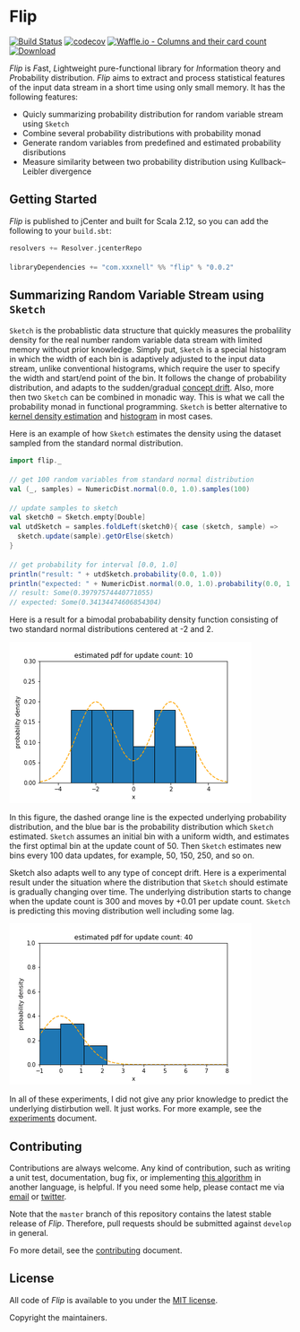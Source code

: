 # Flip 

[![Build Status](https://travis-ci.org/xxxnell/flip.svg?branch=master)](https://travis-ci.org/xxxnell/flip)
[![codecov](https://codecov.io/gh/xxxnell/flip/branch/master/graph/badge.svg)](https://codecov.io/gh/xxxnell/flip)
[![Waffle.io - Columns and their card count](https://badge.waffle.io/xxxnell/flip.svg?columns=to%20do)](https://waffle.io/xxxnell/flip)
[ ![Download](https://api.bintray.com/packages/xxxnell/oss-maven/flip/images/download.svg) ](https://bintray.com/xxxnell/oss-maven/flip/_latestVersion)


*Flip* is *F*ast, *L*ightweight pure-functional library for *I*nformation theory and *P*robability distribution. *Flip* aims to extract and process statistical features of the input data stream in a short time using only small memory. It has the following features:

* Quicly summarizing probability distribution for random variable stream using `Sketch`
* Combine several probability distributions with probability monad
* Generate random variables from predefined and estimated probability disributions 
* Measure similarity between two probability distribution using Kullback–Leibler divergence


## Getting Started

*Flip* is published to jCenter and built for Scala 2.12, so you can add the following to your `build.sbt`:

``` scala
resolvers += Resolver.jcenterRepo

libraryDependencies += "com.xxxnell" %% "flip" % "0.0.2"
```


## Summarizing Random Variable Stream using `Sketch`

`Sketch` is the probablistic data structure that quickly measures the probalility density for the real number random variable data stream with limited memory without prior knowledge. Simply put, `Sketch` is a special histogram in which the width of each bin is adaptively adjusted to the input data stream, unlike conventional histograms, which require the user to specify the width and start/end point of the bin. It follows the change of probability distribution, and adapts to the sudden/gradual [concept drift](https://en.wikipedia.org/wiki/Concept_drift). Also, more then two `Sketch` can be combined in monadic way. This is what we call the probability monad in functional programming. `Sketch` is better alternative to [kernel density estimation](https://en.wikipedia.org/wiki/Kernel_density_estimation) and [histogram](https://en.wikipedia.org/wiki/Histogram) in most cases.

Here is an example of how `Sketch` estimates the density using the dataset sampled from the standard normal distribution.

``` scala 
import flip._

// get 100 random variables from standard normal distribution 
val (_, samples) = NumericDist.normal(0.0, 1.0).samples(100)

// update samples to sketch
val sketch0 = Sketch.empty[Double]
val utdSketch = samples.foldLeft(sketch0){ case (sketch, sample) => 
  sketch.update(sample).getOrElse(sketch) 
}

// get probability for interval [0.0, 1.0]
println("result: " + utdSketch.probability(0.0, 1.0)) 
println("expected: " + NumericDist.normal(0.0, 1.0).probability(0.0, 1.0)) 
// result: Some(0.39797574440771055)
// expected: Some(0.34134474606854304)
```

Here is a result for a bimodal probabability density function consisting of two standard normal distributions centered at -2 and 2.

![animated bimodal](./flip-docs/resources/experiments/basic-bimodal-histo.gif)

In this figure, the dashed orange line is the expected underlying probability distribution, and the blue bar is the probability distribution which `Sketch` estimated. `Sketch` assumes an initial bin with a uniform width, and estimates the first optimal bin at the update count of 50. Then `Sketch` estimates new bins every 100 data updates, for example, 50, 150, 250, and so on.

Sketch also adapts well to any type of concept drift. Here is a experimental result under the situation where the distribution that `Sketch` should estimate is gradually changing over time. The underlying distribution starts to change when the update count is 300 and moves by +0.01 per update count. `Sketch` is predicting this moving distribution well including some lag.

![animated gradual concept drift](./flip-docs/resources/experiments/gradual-cd-normal-histo.gif)

In all of these experiments, I did not give any prior knowledge to predict the underlying distirbution well. It just works. For more example, see the [experiments](./flip-docs/experiment.md) document.

## Contributing

Contributions are always welcome. Any kind of contribution, such as writing a unit test, documentation, bug fix, or implementing [this algorithm](flip-docs/algorithm.md) in another language, is helpful. If you need some help, please contact me via [email](mailto:xxxxxnell@gmail.com) or [twitter](https://twitter.com/xxxnell).

Note that the `master` branch of this repository contains the latest stable release of *Flip*. Therefore, pull requests should be submitted against `develop` in general.

Fo more detail, see the [contributing](./CONTRIBUTING.md) document.

## License

All code of *Flip*  is available to you under the [MIT license](./LICENSE). 

Copyright the maintainers.

